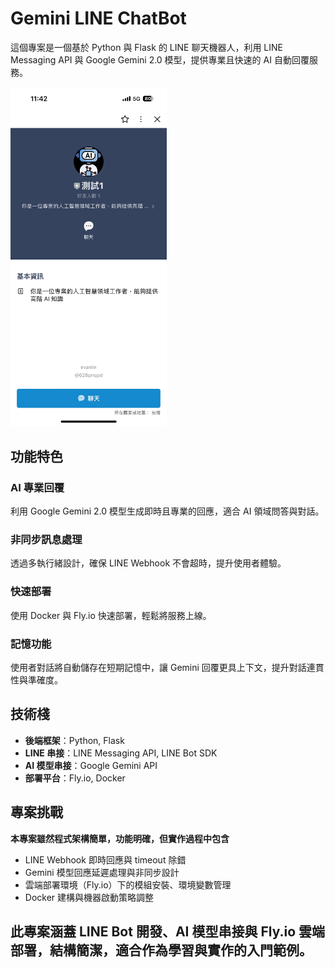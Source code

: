 # Gemini LINE ChatBot

這個專案是一個基於 Python 與 Flask 的 LINE 聊天機器人，利用 LINE Messaging API 與 Google Gemini 2.0 模型，提供專業且快速的 AI 自動回覆服務。

<img src="https://github.com/EVANLIN2001/AI-LINE-ChatBot/blob/main/image/S__74170384_0.jpg?raw=true" alt="AI LINE Bot Demo" width="250">


## 功能特色

### AI 專業回覆
利用 Google Gemini 2.0 模型生成即時且專業的回應，適合 AI 領域問答與對話。

### 非同步訊息處理
透過多執行緒設計，確保 LINE Webhook 不會超時，提升使用者體驗。

### 快速部署
使用 Docker 與 Fly.io 快速部署，輕鬆將服務上線。

### 記憶功能
使用者對話將自動儲存在短期記憶中，讓 Gemini 回覆更具上下文，提升對話連貫性與準確度。

## 技術棧

- **後端框架**：Python, Flask
- **LINE 串接**：LINE Messaging API, LINE Bot SDK
- **AI 模型串接**：Google Gemini API
- **部署平台**：Fly.io, Docker

## 專案挑戰
**本專案雖然程式架構簡單，功能明確，但實作過程中包含**
- LINE Webhook 即時回應與 timeout 除錯
- Gemini 模型回應延遲處理與非同步設計
- 雲端部署環境（Fly.io）下的模組安裝、環境變數管理
- Docker 建構與機器啟動策略調整

## 此專案涵蓋 LINE Bot 開發、AI 模型串接與 Fly.io 雲端部署，結構簡潔，適合作為學習與實作的入門範例。

